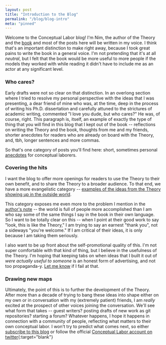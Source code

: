 ```yaml
---
layout: post
title: "Introduction to the Blog"
permalink: "/blog/blog-intro"
meta: "pinned"
---
```


Welcome to the Conceptual Labor blog! I'm Ním, the author of the Theory and the [book](/book) and most of the posts here will be written in my voice. I think that's an important distinction to make right away, because I took great pains to write the book in a general voice. I'm not pretending that it's at all *neutral*, but I felt that the book would be more useful to more people if the models they worked with while reading it didn't have to include me as an actor at any significant level.

### Who cares?

Early drafts were not so clear on that distinction. In an overlong section where I tried to resolve my personal perspective with the ideas that I was presenting, a dear friend of mine who was, at the time, deep in the process of writing his Ph.D. dissertation and carefully attuned to the strictures of academic writing, commented "I love you dude, but who cares?" He was, of course, right. This paragraph is, itself, an example of exactly the type of thing that you will find in this blog that I kept out of the book -- reflections on writing the Theory and the book, thoughts from me and my friends, shorter anecdotes for readers who are already on board with the Theory, and, tbh, longer sentences and more commas.

So that's one category of posts you'll find here: short, sometimes personal [anecdotes](/blog/writing-tools-1) for conceptual laborers.

### Covering the hits

I want the blog to offer more openings for readers to use the Theory to their own benefit, and to share the Theory to a broader audience. To that end, we have a more evangelistic category -- [examples of the ideas from the Theory showing up in the outside world](/blog/rumblings).

This category exposes me even more to the problem I mention in the [author's note](/author-note) -- the world is full of people more accomplished than I am who say some of the same things I say in the book in their own language.  So I want to be totally clear on this -- when I point at their good work to say "look, this is like the Theory," I am trying to say an earnest "thank you", not a sideways "you're welcome." If I am critical of their ideas, it is only because I am taking them seriously.

I also want to be up front about the self-promotional quality of this. I'm not super comfortable with that kind of thing, but I believe in the usefulness of the Theory. I'm hoping that keeping tabs on when ideas that I built it out of *were actually useful to someone* is an honest form of advertising, and not too propaganda-y. [Let me know](https://twitter.com/conceptuallabor) if I fail at that.


### Drawing new maps

Ultimately, the point of this is to further the development of the Theory. After more than a decade of trying to bang these ideas into shape either on my own or in conversation with my (extremely patient) friends, I am *really* excited at the prospect of other voices joining the conversation. We'll see what form that takes -- guest writers? posting drafts of new work as git repositories? starting a forum? Whatever happens, I hope it happens in connection with a community of people, reflecting what matters to their own conceptual labor. I won't try to predict what comes next, so either [subscribe to this blog](/atom.xml) or follow the official [Conceptual Labor account on twitter](https://twitter.com/conceptuallabor){:target="blank"}
